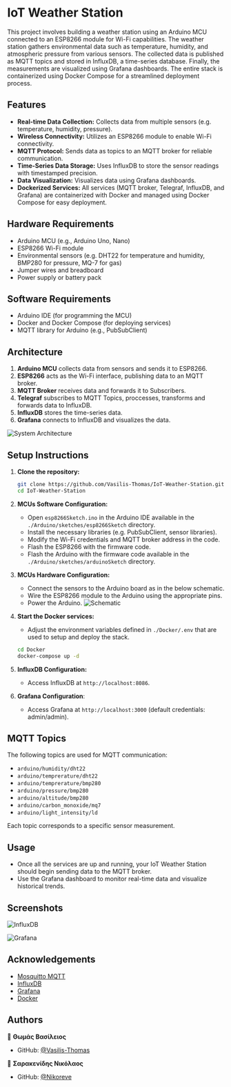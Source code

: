 # IoT Weather Station
This project involves building a weather station using an Arduino MCU connected to an ESP8266 module for Wi-Fi capabilities. The weather station gathers environmental data such as temperature, humidity, and atmospheric pressure from various sensors. The collected data is published as MQTT topics and stored in InfluxDB, a time-series database. Finally, the measurements are visualized using Grafana dashboards. The entire stack is containerized using Docker Compose for a streamlined deployment process.


## Features
- **Real-time Data Collection:** Collects data from multiple sensors (e.g. temperature, humidity, pressure).
- **Wireless Connectivity:** Utilizes an ESP8266 module to enable Wi-Fi connectivity.
- **MQTT Protocol:** Sends data as topics to an MQTT broker for reliable communication.
- **Time-Series Data Storage:** Uses InfluxDB to store the sensor readings with timestamped precision.
- **Data Visualization:** Visualizes data using Grafana dashboards.
- **Dockerized Services:** All services (MQTT broker, Telegraf, InfluxDB, and Grafana) are containerized with Docker and managed using Docker Compose for easy deployment.

## Hardware Requirements
- Arduino MCU (e.g., Arduino Uno, Nano)
- ESP8266 Wi-Fi module
- Environmental sensors (e.g. DHT22 for temperature and humidity, BMP280 for pressure, MQ-7 for gas)
- Jumper wires and breadboard
- Power supply or battery pack

## Software Requirements
- Arduino IDE (for programming the MCU)
- Docker and Docker Compose (for deploying services)
- MQTT library for Arduino (e.g., PubSubClient)

## Architecture

1. **Arduino MCU** collects data from sensors and sends it to ESP8266.
2. **ESP8266** acts as the Wi-Fi interface, publishing data to an MQTT broker.
3. **MQTT Broker** receives data and forwards it to Subscribers.
4. **Telegraf** subscribes to MQTT Topics, proccesses, transforms and forwards data to InfluxDB. 
5. **InfluxDB** stores the time-series data.
6. **Grafana** connects to InfluxDB and visualizes the data.

![System Architecture](Images/Information_Flow.png)


## Setup Instructions
1. **Clone the repository:**
     ```bash
     git clone https://github.com/Vasilis-Thomas/IoT-Weather-Station.git
     cd IoT-Weather-Station
     ```

2. **MCUs Software Configuration:**
    - Open `esp8266Sketch.ino` in the Arduino IDE available in the `./Arduino/sketches/esp8266Sketch` directory.
    - Install the necessary libraries (e.g. PubSubClient, sensor libraries).
    - Modify the Wi-Fi credentials and MQTT broker address in the code.
    - Flash the ESP8266 with the firmware code. 
    - Flash the Arduino with the firmware code available in the `./Arduino/sketches/arduinoSketch` directory.

3.  **MCUs Hardware Configuration:**
    - Connect the sensors to the Arduino board as in the below schematic.
    - Wire the ESP8266 module to the Arduino using the appropriate pins.
    - Power the Arduino.
    ![Schematic](Images/schematic_arduino.png)

4. **Start the Docker services:**
    - Adjust the environment variables defined in `./Docker/.env` that are used to setup and deploy the stack.
    ```bash
    cd Docker
    docker-compose up -d
    ```
6. **InfluxDB Configuration:**
    - Access InfluxDB at `http://localhost:8086`.

7. **Grafana Configuration**:
   - Access Grafana at `http://localhost:3000` (default credentials: admin/admin).


## MQTT Topics

The following topics are used for MQTT communication:

- `arduino/humidity/dht22`
- `arduino/temprerature/dht22`
- `arduino/temprerature/bmp280`
- `arduino/pressure/bmp280`
- `arduino/altitude/bmp280`
- `arduino/carbon_monoxide/mq7`
- `arduino/light_intensity/ld`

Each topic corresponds to a specific sensor measurement.

## Usage
- Once all the services are up and running, your IoT Weather Station should begin sending data to the MQTT broker.
- Use the Grafana dashboard to monitor real-time data and visualize historical trends.

## Screenshots
![InfluxDB](Images/influxDB.jpg)

![Grafana](Images/grafana.jpg)


## Acknowledgements
- [Mosquitto MQTT](https://mosquitto.org/)
- [InfluxDB](https://www.influxdata.com/main/)
- [Grafana](https://grafana.com/)
- [Docker](https://www.docker.com/)

## Authors
👤 **Θωμάς Βασίλειος**
* GitHub: [@Vasilis-Thomas](https://github.com/Vasilis-Thomas)

👤 **Σαρακενίδης Νικόλαος**
* GitHub: [@Nikoreve](https://github.com/Nikoreve)

